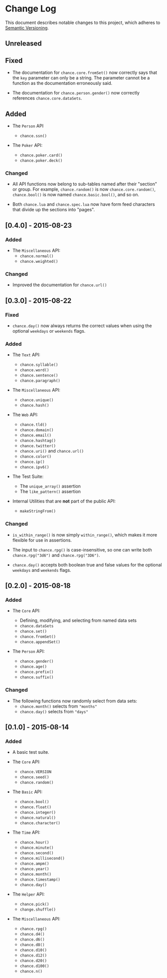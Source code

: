 # Change Log

This document describes notable changes to this project, which adheres
to [Semantic Versioning](http://semver.org/).



## Unreleased

## Fixed

- The documentation for `chance.core.fromSet()` now correctly says
  that the `key` parameter can only be a string.  The parameter cannot
  be a function as the documentation erroneously said.

- The documentation for `chance.person.gender()` now correctly
  references `chance.core.dataSets`.

## Added

- The `Person` API
    - `chance.ssn()`

- The `Poker` API:
    - `chance.poker.card()`
    - `chance.poker.deck()`

### Changed

- All API functions now belong to sub-tables named after their
  "section" or group.  For example, `chance.random()` is now
  `chance.core.random()`, `chance.bool()` is now named
  `chance.basic.bool()`, and so on.

- Both `chance.lua` and `chance.spec.lua` now have form feed
  characters that divide up the sections into "pages".



## [0.4.0] - 2015-08-23

### Added

- The `Miscellaneous` API:
    - `chance.normal()`
    - `chance.weighted()`

### Changed

- Improved the documentation for `chance.url()`



## [0.3.0] - 2015-08-22

### Fixed

- `chance.day()` now always returns the correct values when using the
   optional `weekdays` or `weekends` flags.

### Added

- The `Text` API:
    - `chance.syllable()`
    - `chance.word()`
    - `chance.sentence()`
    - `chance.paragraph()`

- The `Miscellaneous` API:
    - `chance.unique()`
    - `chance.hash()`

- The `Web` API:
    - `chance.tld()`
    - `chance.domain()`
    - `chance.email()`
    - `chance.hashtag()`
    - `chance.twitter()`
    - `chance.uri()` and `chance.url()`
    - `chance.color()`
    - `chance.ip()`
    - `chance.ipv6()`

- The Test Suite:
    - The `unique_array()` assertion
    - The `like_pattern()` assertion

- Internal Utilities that are **not** part of the public API:
    - `makeStringFrom()`

### Changed

- `is_within_range()` is now simply `within_range()`, which makes it
  more flexible for use in assertions.

- The input to `chance.rpg()` is case-insensitive, so one can write
  both `chance.rpg("3d6")` and `chance.rpg("3D6")`.

- `chance.day()` accepts both boolean true and false values for the
  optional `weekdays` and `weekends` flags.



## [0.2.0] - 2015-08-18

### Added

- The `Core` API:
    - Defining, modifying, and selecting from named data sets
    - `chance.dataSets`
    - `chance.set()`
    - `chance.fromSet()`
    - `chance.appendSet()`

- The `Person` API:
    - `chance.gender()`
    - `chance.age()`
    - `chance.prefix()`
    - `chance.suffix()`

### Changed

- The following functions now randomly select from data sets:
    - `chance.month()` selects from `"months"`
    - `chance.day()` selects from `"days"`



## [0.1.0] - 2015-08-14

### Added

- A basic test suite.

- The `Core` API:
    - `chance.VERSION`
    - `chance.seed()`
    - `chance.random()`

- The `Basic` API:
    - `chance.bool()`
    - `chance.float()`
    - `chance.integer()`
    - `chance.natural()`
    - `chance.character()`

- The `Time` API:
    - `chance.hour()`
    - `chance.minute()`
    - `chance.second()`
    - `chance.millisecond()`
    - `chance.ampm()`
    - `chance.year()`
    - `chance.month()`
    - `chance.timestamp()`
    - `chance.day()`

- The `Helper` API:
    - `chance.pick()`
    - `change.shuffle()`

- The `Miscellaneous` API:
    - `chance.rpg()`
    - `chance.d4()`
    - `chance.d6()`
    - `chance.d8()`
    - `chance.d10()`
    - `chance.d12()`
    - `chance.d20()`
    - `chance.d100()`
    - `chance.n()`
